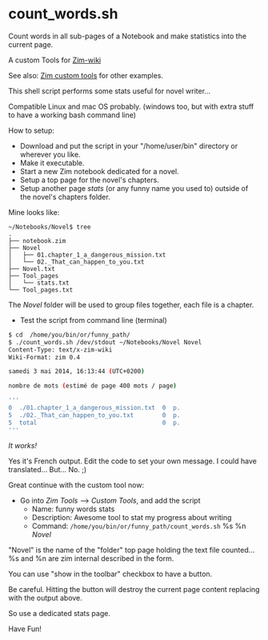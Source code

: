 count_words.sh
==============

Count words in all sub-pages of a Notebook and make statistics into the current page.

A custom Tools for [Zim-wiki](http://zim-wiki.org/)

See also: [Zim custom tools](https://github.com/jaap-karssenberg/zim-wiki/wiki/Custom-tools) for other examples.

This shell script performs some stats useful for novel writer…

Compatible Linux and mac OS probably. (windows too, but with extra stuff to have a working bash command line)

How to setup:

- Download and put the script in your "/home/user/bin" directory or wherever you like.
- Make it executable. 
- Start a new Zim notebook dedicated for a novel.
- Setup a top page for the novel's chapters.
- Setup another page *stats* (or any funny name you used to) outside of the novel's chapters folder.

Mine looks like:

```
~/Notebooks/Novel$ tree
.
├── notebook.zim
├── Novel
│   ├── 01.chapter_1_a_dangerous_mission.txt
│   └── 02._That_can_happen_to_you.txt
├── Novel.txt
├── Tool_pages
│   └── stats.txt
└── Tool_pages.txt
```


The *Novel* folder will be used to group files together, each file is a chapter.

- Test the script from command line (terminal)

```bash
$ cd  /home/you/bin/or/funny_path/
$ ./count_words.sh /dev/stdout ~/Notebooks/Novel Novel
Content-Type: text/x-zim-wiki
Wiki-Format: zim 0.4

samedi 3 mai 2014, 16:13:44 (UTC+0200)

nombre de mots (estimé de page 400 mots / page)

'''
0  ./01.chapter_1_a_dangerous_mission.txt  0  p.
5  ./02._That_can_happen_to_you.txt        0  p.
5  total                                   0  p.
'''
```

*It works!*

Yes it's French output. Edit the code to set your own message.
I could have translated… But… No. ;)

Great continue with the custom tool now:

- Go into _Zim Tools_ --> _Custom Tools_, and add the script
	- Name: funny words stats
	- Description: Awesome tool to stat my progress about writing
	- Command: `/home/you/bin/or/funny_path/count_words.sh` %s %n *Novel*

"Novel" is the name of the "folder" top page holding the text file counted…
%s and %n are zim internal described in the form.

You can use "show in the toolbar" checkbox to have a button.

Be careful. Hitting the button will destroy the current page content replacing with the output above.

So use a dedicated stats page.

Have Fun! 
